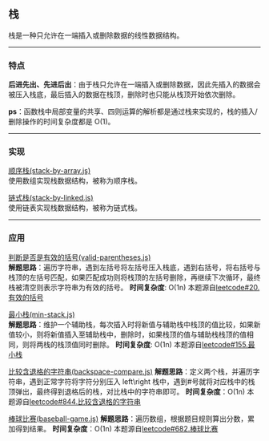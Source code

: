 ## 栈

栈是一种只允许在一端插入或删除数据的线性数据结构。

---

### 特点

**后进先出、先进后出**：由于栈只允许在一端插入或删除数据，因此先插入的数据会被压入栈底，最后插入的数据在栈顶，删除时也只能从栈顶开始依次删除。

**ps**：函数栈中局部变量的共享、四则运算的解析都是通过栈来实现的，栈的插入/删除操作的时间复杂度都是 O(1)。

---

### 实现

[顺序栈(stack-by-array.js)](https://github.com/zyq666/A-daily-algorithmic-technique/blob/master/stack/stack-by-array.js)</br>
使用数组实现栈数据结构，被称为顺序栈。

[链式栈(stack-by-linked.js)](https://github.com/zyq666/A-daily-algorithmic-technique/blob/master/stack/stack-by-linked.js)</br>
使用链表实现栈数据结构，被称为链式栈。

---

### 应用

[判断是否是有效的括号(valid-parentheses.js)](https://github.com/zyq666/A-daily-algorithmic-technique/blob/master/stack/valid-parentheses.js)</br>
**解题思路**：遍历字符串，遇到左括号将左括号压入栈底，遇到右括号，将右括号与栈顶的左括号匹配，如果匹配成功则将栈顶的左括号删除，再继续下次循环，最终栈被清空则表示字符串为有效的括号。
**时间复杂度**: O(1n)
本题源自[leetcode#20.有效的括号](https://leetcode-cn.com/problems/valid-parentheses/)

[最小栈(min-stack.js)](https://github.com/zyq666/A-daily-algorithmic-technique/blob/master/stack/min-stack.js)</br>
**解题思路**：维护一个辅助栈，每次插入时将新值与辅助栈中栈顶的值比较，如果新值较小，则将新值插入至辅助栈中，删除时，如果栈顶的值与辅助栈栈顶的值相同，则将两栈的栈顶值同时删除。
**时间复杂度**: O(1n)
本题源自[leetcode#155.最小栈](https://leetcode-cn.com/problems/min-stack/)

[比较含退格的字符串(backspace-compare.js)](https://github.com/zyq666/A-daily-algorithmic-technique/blob/master/stack/backspace-compare.js)
**解题思路**：定义两个栈，并遍历字符串，遇到正常字符将字符分别压入 left\right 栈中，遇到#号就将对应栈中的栈顶弹出，最终得到退格后的栈，对比栈中的字符串即可。
**时间复杂度**：O(1n)
本题源自[leetcode#844.比较含退格的字符串](https://leetcode-cn.com/problems/min-stack/)

[棒球比赛(baseball-game.js)](https://github.com/zyq666/A-daily-algorithmic-technique/blob/master/stack/baseball-game.js)
**解题思路**：遍历数组，根据题目规则算出分数，累加得到结果。
**时间复杂度**：O(1n)
本题源自[leetcode#682.棒球比赛](https://leetcode-cn.com/problems/baseball-game/)
